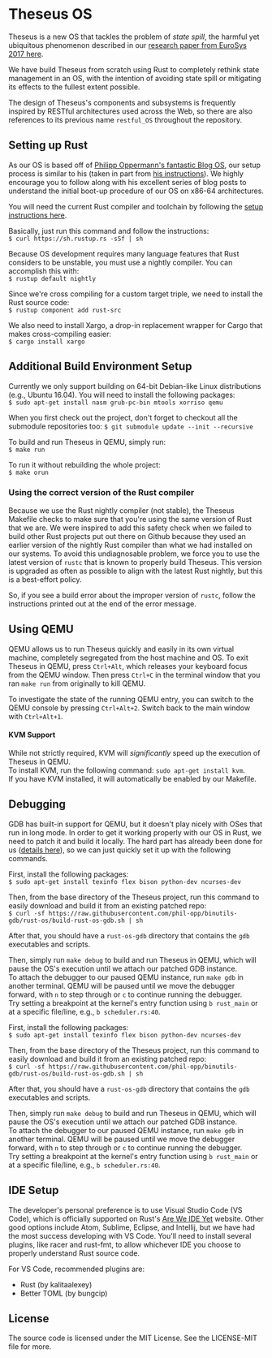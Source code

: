 # Theseus OS

Theseus is a new OS that tackles the problem of *state spill*, the harmful yet ubiquitous phenomenon described in our [research paper from EuroSys 2017 here](http://kevinaboos.web.rice.edu/statespy.html).

We have build Theseus from scratch using Rust to completely rethink state management in an OS, with the intention of avoiding state spill or mitigating its effects to the fullest extent possible. 

The design of Theseus's components and subsystems is frequently inspired by RESTful architectures used across the Web, so there are also references to its previous name `restful_OS` throughout the repository. 


## Setting up Rust

As our OS is based off of [Philipp Oppermann's fantastic Blog OS](htpp://os,phil-opp.com), our setup process is similar to his (taken in part from [his instructions](http://os.phil-opp.com/set-up-rust.html)). We highly encourage you to follow along with his excellent series of blog posts to understand the initial boot-up procedure of our OS on x86-64 architectures. 

You will need the current Rust compiler and toolchain by following the [setup instructions here](https://www.rust-lang.org/en-US/install.html).

Basically, just run this command and follow the instructions:   
`$ curl https://sh.rustup.rs -sSf | sh`

Because OS development requires many language features that Rust considers to be unstable, you must use a nightly compiler. You can accomplish this with:   
`$ rustup default nightly`

Since we're cross compiling for a custom target triple, we need to install the Rust source code:   
`$ rustup component add rust-src`

We also need to install Xargo, a drop-in replacement wrapper for Cargo that makes cross-compiling easier:    
`$ cargo install xargo`


## Additional Build Environment Setup
Currently we only support building on 64-bit Debian-like Linux distributions (e.g., Ubuntu 16.04). You will need to install the following packages:  
`$ sudo apt-get install nasm grub-pc-bin mtools xorriso qemu`   

When you first check out the project, don't forget to checkout all the submodule repositories too:
`$ git submodule update --init --recursive`

To build and run Theseus in QEMU, simply run:   
`$ make run`

To run it without rebuilding the whole project:   
`$ make orun`

### Using the correct version of the Rust compiler
Because we use the Rust nightly compiler (not stable), the Theseus Makefile checks to make sure that you're using the same version of Rust that we are. We were inspired to add this safety check when we failed to build other Rust projects put out there on Github because they used an earlier version of the nightly Rust compiler than what we had installed on our systems. To avoid this undiagnosable problem, we force you to use the latest version of `rustc` that is known to properly build Theseus. This version is upgraded as often as possible to align with the latest Rust nightly, but this is a best-effort policy.

So, if you see a build error about the improper version of `rustc`, follow the instructions printed out at the end of the error message.     


## Using QEMU 
QEMU allows us to run Theseus quickly and easily in its own virtual machine, completely segregated from the host machine and OS. 
To exit Theseus in QEMU, press `Ctrl+Alt`, which releases your keyboard focus from the QEMU window. Then press `Ctrl+C` in the terminal window that you ran `make run` from originally to kill QEMU. 

To investigate the state of the running QEMU entry, you can switch to the QEMU console by pressing `Ctrl+Alt+2`. Switch back to the main window with `Ctrl+Alt+1`.    

#### KVM Support
While not strictly required, KVM will *significantly* speed up the execution of Theseus in QEMU.  
To install KVM, run the following command:  `sudo apt-get install kvm`.  
If you have KVM installed, it will automatically be enabled by our Makefile.



## Debugging 
GDB has built-in support for QEMU, but it doesn't play nicely with OSes that run in long mode. In order to get it working properly with our OS in Rust, we need to patch it and build it locally. The hard part has already been done for us ([details here](http://os.phil-opp.com/set-up-gdb.html)), so we can just quickly set it up with the following commands.  

First, install the following packages:  
`$ sudo apt-get install texinfo flex bison python-dev ncurses-dev`

Then, from the base directory of the Theseus project, run this command to easily download and build it from an existing patched repo:  
`$ curl -sf https://raw.githubusercontent.com/phil-opp/binutils-gdb/rust-os/build-rust-os-gdb.sh | sh`  

After that, you should have a `rust-os-gdb` directory that contains the `gdb` executables and scripts. 

Then, simply run `make debug` to build and run Theseus in QEMU, which will pause the OS's execution until we attach our patched GDB instance.   
To attach the debugger to our paused QEMU instance, run `make gdb` in another terminal. QEMU will be paused until we move the debugger forward, with `n` to step through or `c` to continue running the debugger.  
Try setting a breakpoint at the kernel's entry function using `b rust_main` or at a specific file/line, e.g., `b scheduler.rs:40`.

First, install the following packages:  
`$ sudo apt-get install texinfo flex bison python-dev ncurses-dev`

Then, from the base directory of the Theseus project, run this command to easily download and build it from an existing patched repo:  
`$ curl -sf https://raw.githubusercontent.com/phil-opp/binutils-gdb/rust-os/build-rust-os-gdb.sh | sh`  

After that, you should have a `rust-os-gdb` directory that contains the `gdb` executables and scripts. 

Then, simply run `make debug` to build and run Theseus in QEMU, which will pause the OS's execution until we attach our patched GDB instance.   
To attach the debugger to our paused QEMU instance, run `make gdb` in another terminal. QEMU will be paused until we move the debugger forward, with `n` to step through or `c` to continue running the debugger.  
Try setting a breakpoint at the kernel's entry function using `b rust_main` or at a specific file/line, e.g., `b scheduler.rs:40`.

## IDE Setup
The developer's personal preference is to use Visual Studio Code (VS Code), which is officially supported on Rust's [Are We IDE Yet](https://areweideyet.com/) website. Other good options include Atom, Sublime, Eclipse, and Intellij, but we have had the most success developing with VS Code. You'll need to install several plugins, like racer and rust-fmt, to allow whichever IDE you choose to properly understand Rust source code.

For VS Code, recommended plugins are:
 * Rust (by kalitaalexey)
 * Better TOML (by bungcip)


## License
The source code is licensed under the MIT License. See the LICENSE-MIT file for more. 
